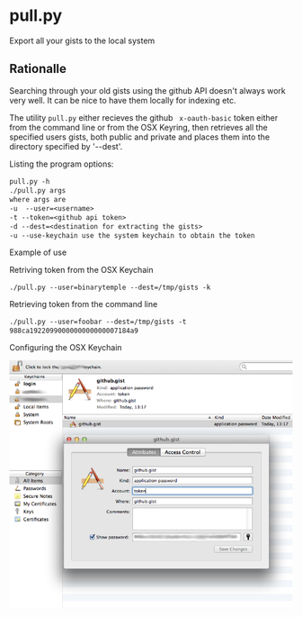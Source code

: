 # pull.py 

Export all your gists to the local system

## Rationalle

Searching through your old gists using the github API doesn't always work very well. It can be nice to have them locally for indexing etc.


The utility `pull.py` either recieves the github ` x-oauth-basic` token either from the command line or from the OSX Keyring, then retrieves all the specified users gists, both public and private and places them into the directory specified by '--dest'.

Listing the program options:

```
pull.py -h
./pull.py args
where args are
-u  --user=<username>
-t --token=<github api token>
-d --dest=<destination for extracting the gists>
-u --use-keychain use the system keychain to obtain the token
```

Example of use

Retriving token from the OSX Keychain

```
./pull.py --user=binarytemple --dest=/tmp/gists -k
```

Retrieving token from the command line

```
./pull.py --user=foobar --dest=/tmp/gists -t 988ca1922099000000000000007184a9
```

Configuring the OSX Keychain

![Configuring the OSX Keychain](https://raw.githubusercontent.com/binarytemple/backup-gists/master/keychain-example.png)
